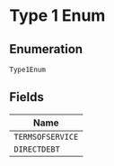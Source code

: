 
# Type 1 Enum

## Enumeration

`Type1Enum`

## Fields

| Name |
|  --- |
| `TERMSOFSERVICE` |
| `DIRECTDEBT` |

